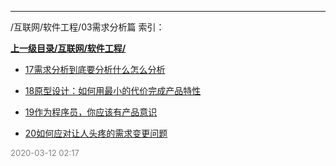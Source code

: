 
----

/互联网/软件工程/03需求分析篇 索引：


**[上一级目录/互联网/软件工程/](/互联网/软件工程/)**

- [17需求分析到底要分析什么怎么分析](/互联网/软件工程/03需求分析篇/17需求分析到底要分析什么怎么分析)

- [18原型设计：如何用最小的代价完成产品特性](/互联网/软件工程/03需求分析篇/18原型设计：如何用最小的代价完成产品特性)

- [19作为程序员，你应该有产品意识](/互联网/软件工程/03需求分析篇/19作为程序员，你应该有产品意识)

- [20如何应对让人头疼的需求变更问题](/互联网/软件工程/03需求分析篇/20如何应对让人头疼的需求变更问题)


<font size=2 color='grey'> 2020-03-12 02:17 </font>